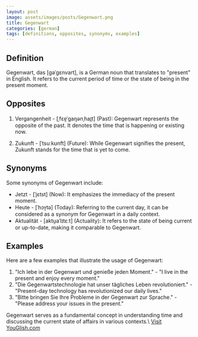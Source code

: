 ```yaml
---
layout: post
image: assets/images/posts/Gegenwart.png
title: Gegenwart
categories: [german]
tags: [definitions, opposites, synonyms, examples]
---
```


## Definition
Gegenwart, das [ɡəˈɡɛnvart], is a German noun that translates to "present" in English. It refers to the current period of time or the state of being in the present moment.

## Opposites
1. Vergangenheit - [ˌfɛɐ̯ˈɡaŋənˌhaɪ̯t] (Past): Gegenwart represents the opposite of the past. It denotes the time that is happening or existing now.
   
2. Zukunft - [ˈtsuːkʊnft] (Future): While Gegenwart signifies the present, Zukunft stands for the time that is yet to come.

## Synonyms
Some synonyms of Gegenwart include:

- Jetzt - [ˈjɛtst] (Now): It emphasizes the immediacy of the present moment.
- Heute - [ˈhɔʏ̯tə] (Today): Referring to the current day, it can be considered as a synonym for Gegenwart in a daily context.
- Aktualität - [aktu̯aˈlɪtɛːt] (Actuality): It refers to the state of being current or up-to-date, making it comparable to Gegenwart.

## Examples
Here are a few examples that illustrate the usage of Gegenwart:

1. "Ich lebe in der Gegenwart und genieße jeden Moment." - "I live in the present and enjoy every moment."
2. "Die Gegenwartstechnologie hat unser tägliches Leben revolutioniert." - "Present-day technology has revolutionized our daily lives."
3. "Bitte bringen Sie Ihre Probleme in der Gegenwart zur Sprache." - "Please address your issues in the present."

Gegenwart serves as a fundamental concept in understanding time and discussing the current state of affairs in various contexts.\ <a id="yg-widget-0" class="youglish-widget" data-query="Gegenwart" data-lang="german" data-components="8412" data-auto-start="0" data-bkg-color="theme_light" data-title="How%20to%20pronounce%20Gegenwart%20in%20German"  rel="nofollow" href="https://youglish.com">Visit YouGlish.com</a><script async src="https://youglish.com/public/emb/widget.js" charset="utf-8"></script>